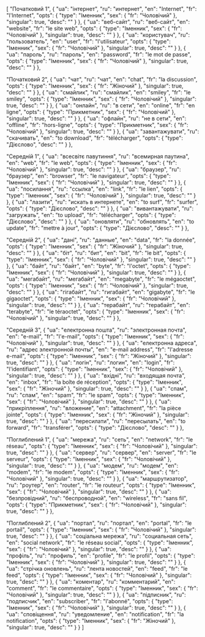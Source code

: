 [
  "Початковий 1",
  {
    "ua": "інтернет",
    "ru": "интернет",
    "en": "Internet",
    "fr": "l'Internet",
    "opts": {
      "type": "Іменник",
      "sex": {
        "fr": "Чоловічий"
      },
      "singular": true,
      "desc": ""
    }
  },
  {
    "ua": "веб-сайт",
    "ru": "веб-сайт",
    "en": "website",
    "fr": "le site web",
    "opts": {
      "type": "Іменник",
      "sex": {
        "fr": "Чоловічий"
      },
      "singular": true,
      "desc": ""
    }
  },
  {
    "ua": "користувач",
    "ru": "пользователь",
    "en": "user",
    "fr": "l'utilisateur",
    "opts": {
      "type": "Іменник",
      "sex": {
        "fr": "Чоловічий"
      },
      "singular": true,
      "desc": ""
    }
  },
  {
    "ua": "пароль",
    "ru": "пароль",
    "en": "password",
    "fr": "le mot de passe",
    "opts": {
      "type": "Іменник",
      "sex": {
        "fr": "Чоловічий"
      },
      "singular": true,
      "desc": ""
    }
  },


  
  "Початковий 2",
  { 
    "ua": "чат",
    "ru": "чат",
    "en": "chat",
    "fr": "la discussion",
    "opts": {
      "type": "Іменник",
      "sex": {
        "fr": "Жіночий"
      },
      "singular": true,
      "desc": ""
    }
  },
  {
    "ua": "смайлик",
    "ru": "смайлик",
    "en": "smiley",
    "fr": "le smiley",
    "opts": {
      "type": "Іменник",
      "sex": {
        "fr": "Чоловічий"
      },
      "singular": true,
      "desc": ""
    }
  },
  {
    "ua": "онлайн",
    "ru": "в сети",
    "en": "online",
    "fr": "en ligne",
    "opts": {
      "type": "Прикметник",
      "sex": {
        "fr": "Чоловічий"
      },
      "singular": true,
      "desc": ""
    }
  },
  {
    "ua": "офлайн",
    "ru": "не в сети",
    "en": "offline",
    "fr": "hors-ligne",
    "opts": {
      "type": "Прикметник",
      "sex": {
        "fr": "Чоловічий"
      },
      "singular": true,
      "desc": ""
    }
  },
  {
    "ua": "завантажувати",
    "ru": "скачивать",
    "en": "to download",
    "fr": "télécharger",
    "opts": {
      "type": "Дієслово",
      "desc": ""
    }
  },



  "Середній 1",
  {
    "ua": "всесвітє павутиння",
    "ru": "всемирная паутина",
    "en": "web",
    "fr": "le web",
    "opts": {
      "type": "Іменник",
      "sex": {
        "fr": "Чоловічий"
      },
      "singular": true,
      "desc": ""
    }
  },
  {
    "ua": "браузер",
    "ru": "браузер",
    "en": "browser",
    "fr": "le navigateur",
    "opts": {
      "type": "Іменник",
      "sex": {
        "fr": "Чоловічий"
      },
      "singular": true,
      "desc": ""
    }
  },
  {
    "ua": "посилання",
    "ru": "ссылка",
    "en": "link",
    "fr": "le lien",
    "opts": {
      "type": "Іменник",
      "sex": {
        "fr": "Чоловічий"
      },
      "singular": true,
      "desc": ""
    }
  },
  {
    "ua": "лазити",
    "ru": "искать в интернете",
    "en": "to surf",
    "fr": "surfer",
    "opts": {
      "type": "Дієслово",
      "desc": ""
    }
  },
  {
    "ua": "вивантажувати",
    "ru": "загружать",
    "en": "to upload",
    "fr": "télécharger",
    "opts": {
      "type": "Дієслово",
      "desc": ""
    }
  },
  {
    "ua": "оновляти",
    "ru": "обновлять",
    "en": "to update",
    "fr": "mettre à jour",
    "opts": {
      "type": "Дієслово",
      "desc": ""
    }
  },



  "Середній 2",
  {
    "ua": "дані",
    "ru": "данные",
    "en": "data",
    "fr": "la donnée",
    "opts": {
      "type": "Іменник",
      "sex": {
        "fr": "Жіночий"
      },
      "singular": true,
      "desc": ""
    }
  },
  {
    "ua": "біт",
    "ru": "бит",
    "en": "bit",
    "fr": "le bit",
    "opts": {
      "type": "Іменник",
      "sex": {
        "fr": "Чоловічий"
      },
      "singular": true,
      "desc": ""
    }
  },
  {
    "ua": "байт",
    "ru": "байт",
    "en": "byte",
    "fr": "l'octet",
    "opts": {
      "type": "Іменник",
      "sex": {
        "fr": "Чоловічий"
      },
      "singular": true,
      "desc": ""
    }
  },
  {
    "ua": "мегабайт",
    "ru": "мегабайт",
    "en": "megabyte",
    "fr": "le mégaoctet",
    "opts": {
      "type": "Іменник",
      "sex": {
        "fr": "Чоловічий"
      },
      "singular": true,
      "desc": ""
    }
  },
  {
    "ua": "гігабайт",
    "ru": "гигабайт",
    "en": "gigabyte",
    "fr": "le gigaoctet",
    "opts": {
      "type": "Іменник",
      "sex": {
        "fr": "Чоловічий"
      },
      "singular": true,
      "desc": ""
    }
  },
  {
    "ua": "терабайт",
    "ru": "терабайт",
    "en": "terabyte",
    "fr": "le téraoctet",
    "opts": {
      "type": "Іменник",
      "sex": {
        "fr": "Чоловічий"
      },
      "singular": true,
      "desc": ""
    }
  },



  "Середній 3",
  {
    "ua": "електронна пошта",
    "ru": "электронная почта",
    "en": "e-mail",
    "fr": "l'e-mail",
    "opts": {
      "type": "Іменник",
      "sex": {
        "fr": "Чоловічий"
      },
      "singular": true,
      "desc": ""
    }
  },
  {
    "ua": "електронна адреса",
    "ru": "адрес электронной почты",
    "en": "e-mail address",
    "fr": "l'adresse e-mail",
    "opts": {
      "type": "Іменник",
      "sex": {
        "fr": "Жіночий"
      },
      "singular": true,
      "desc": ""
    }
  },
  {
    "ua": "логін",
    "ru": "логин",
    "en": "login",
    "fr": "l'identifiant",
    "opts": {
      "type": "Іменник",
      "sex": {
        "fr": "Чоловічий"
      },
      "singular": true,
      "desc": ""
    }
  },
  {
    "ua": "вхідні",
    "ru": "входящая почта",
    "en": "inbox",
    "fr": "la boîte de réception",
    "opts": {
      "type": "Іменник",
      "sex": {
        "fr": "Жіночий"
      },
      "singular": true,
      "desc": ""
    }
  },
  {
    "ua": "спам",
    "ru": "спам",
    "en": "spam",
    "fr": "le spam",
    "opts": {
      "type": "Іменник",
      "sex": {
        "fr": "Чоловічий"
      },
      "singular": true,
      "desc": ""
    }
  },
  {
    "ua": "прикріплення",
    "ru": "вложение",
    "en": "attachment",
    "fr": "la pièce jointe",
    "opts": {
      "type": "Іменник",
      "sex": {
        "fr": "Жіночий"
      },
      "singular": true,
      "desc": ""
    }
  },
  {
    "ua": "пересилати",
    "ru": "пересылать",
    "en": "to forward",
    "fr": "transférer",
    "opts": {
      "type": "Дієслово",
      "desc": ""
    }
  },



  "Поглиблений 1",
  {
    "ua": "мережа",
    "ru": "сеть",
    "en": "network",
    "fr": "le réseau",
    "opts": {
      "type": "Іменник",
      "sex": {
        "fr": "Чоловічий"
      },
      "singular": true,
      "desc": ""
    }
  },
  {
    "ua": "сервер",
    "ru": "сервер",
    "en": "server",
    "fr": "le serveur",
    "opts": {
      "type": "Іменник",
      "sex": {
        "fr": "Чоловічий"
      },
      "singular": true,
      "desc": ""
    }
  },
  {
    "ua": "модем",
    "ru": "модем",
    "en": "modem",
    "fr": "le modem",
    "opts": {
      "type": "Іменник",
      "sex": {
        "fr": "Чоловічий"
      },
      "singular": true,
      "desc": ""
    }
  },
  {
    "ua": "маршрутизатор",
    "ru": "роутер",
    "en": "router",
    "fr": "le routeur",
    "opts": {
      "type": "Іменник",
      "sex": {
        "fr": "Чоловічий"
      },
      "singular": true,
      "desc": ""
    }
  },
  {
    "ua": "безпровідний",
    "ru": "беспроводной",
    "en": "wireless",
    "fr": "sans fil",
    "opts": {
      "type": "Прикметник",
      "sex": {
        "fr": "Чоловічий"
      },
      "singular": true,
      "desc": ""
    }
  },



  "Поглиблений 2",
  {
    "ua": "портал",
    "ru": "портал",
    "en": "portal",
    "fr": "le portail",
    "opts": {
      "type": "Іменник",
      "sex": {
        "fr": "Чоловічий"
      },
      "singular": true,
      "desc": ""
    }
  },
  {
    "ua": "соціальна мережа",
    "ru": "социальная сеть",
    "en": "social network",
    "fr": "le réseau social",
    "opts": {
      "type": "Іменник",
      "sex": {
        "fr": "Чоловічий"
      },
      "singular": true,
      "desc": ""
    }
  },
  {
    "ua": "профіль",
    "ru": "профиль",
    "en": "profile",
    "fr": "le profil",
    "opts": {
      "type": "Іменник",
      "sex": {
        "fr": "Чоловічий"
      },
      "singular": true,
      "desc": ""
    }
  },
  {
    "ua": "стрічка оновлень",
    "ru": "лента новостей",
    "en": "feed",
    "fr": "le feed",
    "opts": {
      "type": "Іменник",
      "sex": {
        "fr": "Чоловічий"
      },
      "singular": true,
      "desc": ""
    }
  },
  {
    "ua": "коментар",
    "ru": "комментарий",
    "en": "comment",
    "fr": "le commentaire",
    "opts": {
      "type": "Іменник",
      "sex": {
        "fr": "Чоловічий"
      },
      "singular": true,
      "desc": ""
    }
  },
  {
    "ua": "підписник",
    "ru": "подписчик",
    "en": "subscriber",
    "fr": "l'abonné",
    "opts": {
      "type": "Іменник",
      "sex": {
        "fr": "Чоловічий"
      },
      "singular": true,
      "desc": ""
    }
  },
  {
    "ua": "сповіщення",
    "ru": "уведомление",
    "en": "notification",
    "fr": "la notification",
    "opts": {
      "type": "Іменник",
      "sex": {
        "fr": "Жіночий"
      },
      "singular": true,
      "desc": ""
    }
  }
]
